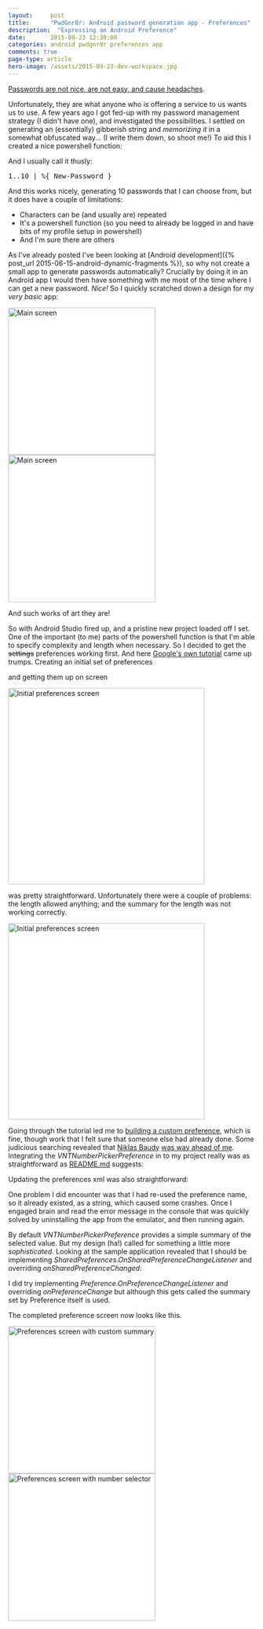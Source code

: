 ```yaml
---
layout: 	post
title:  	"PwdGnr8r: Android password generation app - Preferences"
description:  "Expressing an Android Preference"
date:   	2015-09-23 12:30:00
categories: android pwdgnr8r preferences app
comments: true
page-type: article
hero-image: /assets/2015-09-23-dev-workspace.jpg
---
```

[Passwords are not nice, are not easy, and cause headaches](https://www.google.com/webhp?ie=UTF-8#q=site:codinghorror.com+passwords).

Unfortunately, they are what anyone who is offering a service to us wants us to use. A few years ago I got fed-up with my password management strategy (I didn't have one), and investigated the possibilities. I settled on generating an (essentially) gibberish string and *memorizing it* in a somewhat obfuscated way... (I write them down, so shoot me!) To aid this I created a nice powershell function:

<script src="https://gist.github.com/steve-codemunkies/36b21b65170b9678a625.js"></script>

And I usually call it thusly:

<pre class="terminal">
1..10 | %{ New-Password }
</pre>

And this works nicely, generating 10 passwords that I can choose from, but it does have a couple of limitations:

* Characters can be (and usually are) repeated
* It's a powershell function (so you need to already be logged in and have bits of my profile setup in powershell)
* And I'm sure there are others

As I've already posted I've been looking at [Android development]({% post_url 2015-06-15-android-dynamic-fragments %}), so why not create a small app to generate passwords automatically? Crucially by doing it in an Android app I would then have something with me most of the time where I can get a new password. *Nice!* So I quickly scratched down a design for my *very basic* app:

<img src="/assets/2015-09-23-main-screen-design.jpg" alt="Main screen" style="width: 300px;" />
<img src="/assets/2015-09-23-preference-screen-design.jpg" alt="Main screen" style="width: 300px;" />

And such works of art they are!

So with Android Studio fired up, and a pristine new project loaded off I set. One of the important (to me) parts of the powershell function is that I'm able to specify complexity and length when necessary. So I decided to get the <s>settings</s> preferences working first. And here [Google's own tutorial](http://developer.android.com/guide/topics/ui/settings.html) came up trumps. Creating an initial set of preferences

<script src="http://gist-it.appspot.com/https://github.com/steve-codemunkies/PwdGnr8r/blob/99f0ee7ab4e08e58aee36293daed3f42594f2d20/app/src/main/res/xml/preferences.xml"></script>

and getting them up on screen

<img src="/assets/2015-09-23-initial-preferences.png" alt="Initial preferences screen" style="width: 400px;" />

was pretty straightforward. Unfortunately there were a couple of problems: the length allowed anything; and the summary for the length was not working correctly.

<img src="/assets/2015-09-23-ip-text-number.png" alt="Initial preferences screen" style="width: 400px;" />

Going through the tutorial led me to [building a custom preference](http://developer.android.com/guide/topics/ui/settings.html#Custom), which is fine, though work that I felt sure that someone else had already done. Some judicious searching revealed that [Niklas Baudy](https://github.com/vanniktech) [was way ahead of me](https://github.com/vanniktech/VNTNumberPickerPreference). Integrating the *VNTNumberPickerPreference* in to my project really was as straightforward as [README.md](https://github.com/vanniktech/VNTNumberPickerPreference/blob/master/README.md) suggests:

<script src="http://gist-it.appspot.com/https://github.com/steve-codemunkies/PwdGnr8r/blob/master/app/build.gradle?slice=21:30"></script>

Updating the preferences xml was also straightforward:

<script src="http://gist-it.appspot.com/https://github.com/steve-codemunkies/PwdGnr8r/blob/master/app/src/main/res/xml/preferences.xml?slice=4:14"></script>

One problem I did encounter was that I had re-used the preference name, so it already existed, as a string, which caused some crashes. Once I engaged brain and read the error message in the console that was quickly solved by uninstalling the app from the emulator, and then running again.

By default *VNTNumberPickerPreference* provides a simple summary of the selected value. But my design (ha!) called for something a little more *sophisticated*. Looking at the sample application revealed that I should be implementing *SharedPreferences.OnSharedPreferenceChangeListener* and overriding *onSharedPreferenceChanged*:

<script src="http://gist-it.appspot.com/https://github.com/steve-codemunkies/PwdGnr8r/blob/master/app/src/main/java/es/codemunki/pwdgnr8r/SettingsActivity.java?slice=74:81"></script>

I did try implementing *Preference.OnPreferenceChangeListener* and overriding *onPreferenceChange* but although this gets called the summary set by Preference itself is used.

The completed preference screen now looks like this.


<img src="/assets/2015-09-23-proper-preferences.png" alt="Preferences screen with custom summary" style="width: 300px;" />
<img src="/assets/2015-09-23-pp-number-selector.png" alt="Preferences screen with number selector" style="width: 300px;" />

